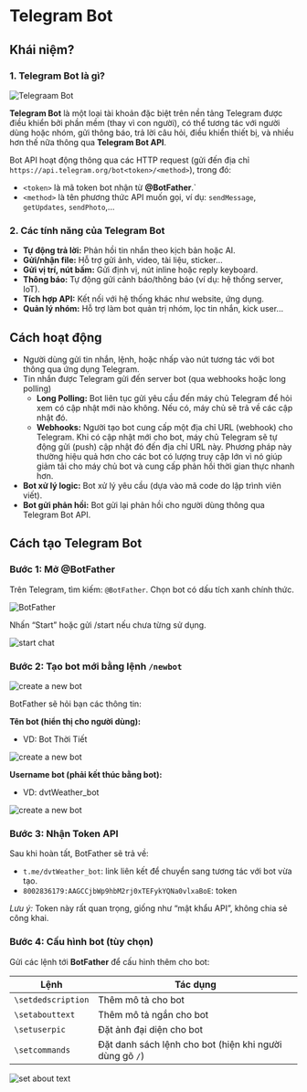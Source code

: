 # Telegram Bot

## Khái niệm?

### 1. Telegram Bot là gì?

![Telegraam Bot](./images/telegram_bot.png)

**Telegram Bot** là một loại tài khoản đặc biệt trên nền tảng Telegram được điều khiển bởi phần mềm (thay vì con người), có thể tương tác với người dùng hoặc nhóm, gửi thông báo, trả lời câu hỏi, điều khiển thiết bị, và nhiều hơn thế nữa thông qua **Telegram Bot API**.

Bot API hoạt động thông qua các HTTP request (gửi đến địa chỉ `https://api.telegram.org/bot<token>/<method>`), trong đó:

- `<token>` là mã token bot  nhận từ **@BotFather**.`
- `<method>` là tên phương thức API  muốn gọi, ví dụ: `sendMessage`, `getUpdates`, `sendPhoto`,...

### 2. Các tính năng của Telegram Bot

- **Tự động trả lời:** Phản hồi tin nhắn theo kịch bản hoặc AI.
- **Gửi/nhận file:** Hỗ trợ gửi ảnh, video, tài liệu, sticker…
- **Gửi vị trí, nút bấm:** Gửi định vị, nút inline hoặc reply keyboard.
- **Thông báo:** Tự động gửi cảnh báo/thông báo (ví dụ: hệ thống server, IoT).
- **Tích hợp API:** Kết nối với hệ thống khác như website, ứng dụng.
- **Quản lý nhóm:** Hỗ trợ làm bot quản trị nhóm, lọc tin nhắn, kick user...

## Cách hoạt động

- Người dùng gửi tin nhắn, lệnh, hoặc nhấp vào nút tương tác với bot thông qua ứng dụng Telegram.
- Tin nhắn được Telegram gửi đến server bot (qua webhooks hoặc long polling)
  - **Long Polling:** Bot liên tục gửi yêu cầu đến máy chủ Telegram để hỏi xem có cập nhật mới nào không. Nếu có, máy chủ sẽ trả về các cập nhật đó.
  - **Webhooks:** Người tạo bot cung cấp một địa chỉ URL (webhook) cho Telegram. Khi có cập nhật mới cho bot, máy chủ Telegram sẽ tự động gửi (push) cập nhật đó đến địa chỉ URL này. Phương pháp này thường hiệu quả hơn cho các bot có lượng truy cập lớn vì nó giúp giảm tải cho máy chủ bot và cung cấp phản hồi thời gian thực nhanh hơn.
- **Bot xử lý logic:** Bot xử lý yêu cầu (dựa vào mã code do lập trình viên viết).
- **Bot gửi phản hồi:** Bot gửi lại phản hồi cho người dùng thông qua Telegram Bot API.

## Cách tạo Telegram Bot

### Bước 1: Mở @BotFather

Trên Telegram, tìm kiếm: `@BotFather`. Chọn bot có dấu tích xanh chính thức.

![BotFather](./images/botfather.png)

Nhấn “Start” hoặc gửi /start nếu chưa từng sử dụng.

![start chat](./images/start.png)

### Bước 2: Tạo bot mới bằng lệnh `/newbot`

![create a new bot](./images/newbot.png)

BotFather sẽ hỏi bạn các thông tin:

**Tên bot (hiển thị cho người dùng):**

- VD: Bot Thời Tiết

![create a new bot](./images/botname.png)

**Username bot (phải kết thúc bằng bot):**

- VD: dvtWeather_bot

![create a new bot](./images/bot_user_name.png)

### Bước 3: Nhận Token API

Sau khi hoàn tất, BotFather sẽ trả về:

- `t.me/dvtWeather_bot`: link liên kết để chuyển sang tương tác với bot vừa tạo.
- `8002836179:AAGCCjbWp9hbM2rj0xTEFykYQNa0vlxaBoE`: token

*Lưu ý:* Token này rất quan trọng, giống như “mật khẩu API”, không chia sẻ công khai.

### Bước 4: Cấu hình bot (tùy chọn)

Gửi các lệnh tới **BotFather** để cấu hình thêm cho bot:

| Lệnh | Tác dụng |
|-|-|
| `\setdedscription` | Thêm mô tả cho bot |
| `\setabouttext` | Thêm mô tả ngắn cho bot |
| `\setuserpic` | Đặt ảnh đại diện cho bot |
| `\setcommands` | Đặt danh sách lệnh cho bot (hiện khi người dùng gõ `/`) |

![set about text](./images/setabouttext.png)
